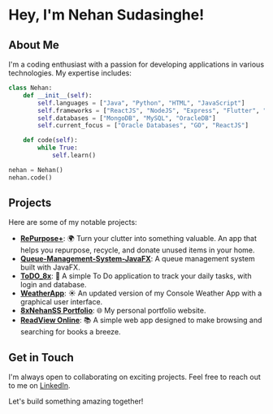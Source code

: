 # Hey, I'm Nehan Sudasinghe!

## About Me
I'm a coding enthusiast with a passion for developing applications in various technologies. My expertise includes:

```python
class Nehan:
    def __init__(self):
        self.languages = ["Java", "Python", "HTML", "JavaScript"]
        self.frameworks = ["ReactJS", "NodeJS", "Express", "Flutter", "NextJS"]
        self.databases = ["MongoDB", "MySQL", "OracleDB"]
        self.current_focus = ["Oracle Databases", "GO", "ReactJS"]

    def code(self):
        while True:
            self.learn()

nehan = Nehan()
nehan.code()
```

## Projects
Here are some of my notable projects:

- [**RePurpose+**](https://re-purpose-plus.vercel.app/): 🌍 Turn your clutter into something valuable. An app that helps you repurpose, recycle, and donate unused items in your home.
- [**Queue-Management-System-JavaFX**](https://github.com/8xNehanSS/Queue-Management-System-JavaFX): A queue management system built with JavaFX.
- [**ToDO_8x**](https://github.com/8xNehanSS/todo_8x): 📝 A simple To Do application to track your daily tasks, with login and database.
- [**WeatherApp**](https://github.com/8xNehanSS/WeatherApp): ☀️ An updated version of my Console Weather App with a graphical user interface.
- [**8xNehanSS Portfolio**](https://nehandev.live): 🌐 My personal portfolio website.
- [**ReadView Online**](https://github.com/8xNehanSS/read_view-online): 📚 A simple web app designed to make browsing and searching for books a breeze.

## Get in Touch
I'm always open to collaborating on exciting projects. Feel free to reach out to me on [LinkedIn](https://www.linkedin.com/in/nehan-sudasinghe/).

Let's build something amazing together!
